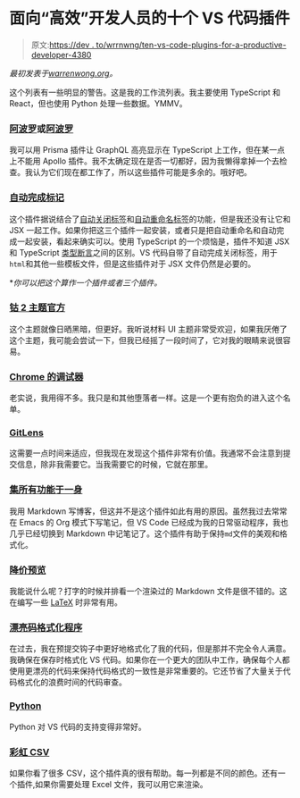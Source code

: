 # 面向“高效”开发人员的十个 VS 代码插件

> 原文:[https://dev . to/wrrnwng/ten-vs-code-plugins-for-a-productive-developer-4380](https://dev.to/wrrnwng/ten-vs-code-plugins-for-a-productive-developer-4380)

*最初发表于[warrenwong.org](https://warrenwong.org/ten-vs-code-plugins-for-a-productive-developer)。*

这个列表有一些明显的警告。这是我的工作流列表。我主要使用 TypeScript 和 React，但也使用 Python 处理一些数据。YMMV。

### [](#apollo-graphql-or-graphql)[阿波罗](https://marketplace.visualstudio.com/items?itemName=apollographql.vscode-apollo)或[阿波罗](https://marketplace.visualstudio.com/items?itemName=Prisma.vscode-graphql)

我可以用 Prisma 插件让 GraphQL 高亮显示在 TypeScript 上工作，但在某一点上不能用 Apollo 插件。我不太确定现在是否一切都好，因为我懒得拿掉一个去检查。我认为它们现在都工作了，所以这些插件可能是多余的。哦好吧。

### [](#auto-complete-tag)[自动完成标记](https://marketplace.visualstudio.com/items?itemName=formulahendry.auto-complete-tag)

这个插件据说结合了[自动关闭标签](https://marketplace.visualstudio.com/items?itemName=formulahendry.auto-close-tag)和[自动重命名标签](https://marketplace.visualstudio.com/items?itemName=formulahendry.auto-rename-tag)的功能，但是我还没有让它和 JSX 一起工作。如果你把这三个插件一起安装，或者只是把自动重命名和自动完成一起安装，看起来确实可以。使用 TypeScript 的一个烦恼是，插件不知道 JSX 和 TypeScript [类型断言](https://www.typescriptlang.org/docs/handbook/basic-types.html#type-assertions)之间的区别。VS 代码自带了自动完成关闭标签，用于`html`和其他一些模板文件，但是这些插件对于 JSX 文件仍然是必要的。

**你可以把这个算作一个插件或者三个插件。*

### [](#cobalt2-theme-official)[钴 2 主题官方](https://marketplace.visualstudio.com/items?itemName=wesbos.theme-cobalt2)

这个主题就像日晒黑暗，但更好。我听说材料 UI 主题非常受欢迎，如果我厌倦了这个主题，我可能会尝试一下，但我已经摇了一段时间了，它对我的眼睛来说很容易。

### [Chrome 的调试器](https://marketplace.visualstudio.com/items?itemName=msjsdiag.debugger-for-chrome)

老实说，我用得不多。我只是和其他堕落者一样。这是一个更有抱负的进入这个名单。

### [](#gitlens)[GitLens](https://marketplace.visualstudio.com/items?itemName=eamodio.gitlens)

这需要一点时间来适应，但我现在发现这个插件非常有价值。我通常不会注意到提交信息，除非我需要它。当我需要它的时候，它就在那里。

### [](#markdown-all-in-one)[集所有功能于一身](https://marketplace.visualstudio.com/items?itemName=yzhang.markdown-all-in-one)

我用 Markdown 写博客，但这并不是这个插件如此有用的原因。虽然我过去常常在 Emacs 的 Org 模式下写笔记，但 VS Code 已经成为我的日常驱动程序，我也几乎已经切换到 Markdown 中记笔记了。这个插件有助于保持`md`文件的美观和格式化。

### [](#markdown-preview)[降价预览](https://marketplace.visualstudio.com/items?itemName=shd101wyy.markdown-preview-enhanced)

我能说什么呢？打字的时候并排看一个渲染过的 Markdown 文件是很不错的。这在编写一些 [LaTeX](https://www.latex-project.org/) 时非常有用。

### [](#prettier-code-formatter)[漂亮码格式化程序](https://marketplace.visualstudio.com/items?itemName=esbenp.prettier-vscode)

在过去，我在预提交钩子中更好地格式化了我的代码，但是那并不完全令人满意。我确保在保存时格式化 VS 代码。如果你在一个更大的团队中工作，确保每个人都使用更漂亮的代码来保持代码格式的一致性是非常重要的。它还节省了大量关于代码格式化的浪费时间的代码审查。

### [](#python)[Python](https://marketplace.visualstudio.com/items?itemName=ms-python.python)

Python 对 VS 代码的支持变得非常好。

### [](#rainbow-csv)[彩虹 CSV](https://marketplace.visualstudio.com/items?itemName=mechatroner.rainbow-csv)

如果你看了很多 CSV，这个插件真的很有帮助。每一列都是不同的颜色。还有一个插件,如果你需要处理 Excel 文件，我可以用它来渲染。